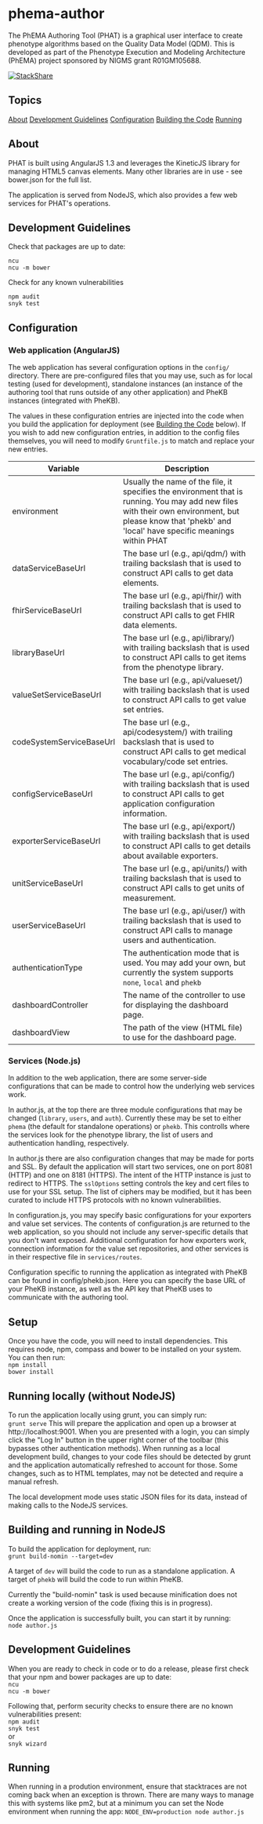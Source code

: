 # phema-author
The PhEMA Authoring Tool (PHAT) is a graphical user interface to create phenotype algorithms based on the Quality Data Model (QDM).  This is developed as part of the Phenotype Execution and Modeling Architecture (PhEMA) project sponsored by NIGMS grant R01GM105688.

[![StackShare](https://img.shields.io/badge/tech-stack-0690fa.svg?style=flat)](https://stackshare.io/lrasmus/phema-authoring-tool)

## Topics
[About](#about)
[Development Guidelines](#development-guidelines)
[Configuration](#configuration)
[Building the Code](#building-the-code)
[Running](#running)

## About
PHAT is built using AngularJS 1.3 and leverages the KineticJS library for managing HTML5 canvas elements.
Many other libraries are in use - see bower.json for the full list.

The application is served from NodeJS, which also provides a few web services for PHAT's operations.


## Development Guidelines
Check that packages are up to date:
```
ncu
ncu -m bower
```

Check for any known vulnerabilities
```
npm audit
snyk test
```


## Configuration
### Web application (AngularJS)
The web application has several configuration options in the `config/ `directory.  There are pre-configured files that you may use, such as for local testing (used for development), standalone instances (an instance of the authoring tool that runs outside of any other application) and PheKB instances (integrated with PheKB).

The values in these configuration entries are injected into the code when you build the application for deployment (see [Building the Code](#building-the-code) below).  If you wish to add new configuration entries, in addition to the config files themselves, you will need to modify `Gruntfile.js` to match and replace your new entries.

| Variable | Description |
|----------|-------------|
| environment| Usually the name of the file, it specifies the environment that is running.  You may add new files with their own environment, but please know that 'phekb' and 'local' have specific meanings within PHAT|
| dataServiceBaseUrl | The base url (e.g., api/qdm/) with trailing backslash that is used to construct API calls to get data elements. |
| fhirServiceBaseUrl | The base url (e.g., api/fhir/) with trailing backslash that is used to construct API calls to get FHIR data elements. |
| libraryBaseUrl | The base url (e.g., api/library/) with trailing backslash that is used to construct API calls to get items from the phenotype library. |
| valueSetServiceBaseUrl | The base url (e.g., api/valueset/) with trailing backslash that is used to construct API calls to get value set entries. |
| codeSystemServiceBaseUrl | The base url (e.g., api/codesystem/) with trailing backslash that is used to construct API calls to get medical vocabulary/code set entries. |
| configServiceBaseUrl | The base url (e.g., api/config/) with trailing backslash that is used to construct API calls to get application configuration information. |
| exporterServiceBaseUrl | The base url (e.g., api/export/) with trailing backslash that is used to construct API calls to get details about available exporters. |
| unitServiceBaseUrl | The base url (e.g., api/units/) with trailing backslash that is used to construct API calls to get units of measurement. |
| userServiceBaseUrl | The base url (e.g., api/user/) with trailing backslash that is used to construct API calls to manage users and authentication. |
| authenticationType | The authentication mode that is used.  You may add your own, but currently the system supports `none`, `local` and `phekb` |
| dashboardController | The name of the controller to use for displaying the dashboard page. |
| dashboardView | The path of the view (HTML file) to use for the dashboard page. |


### Services (Node.js)
In addition to the web application, there are some server-side configurations that can be made to control how the underlying web services work.

In author.js, at the top there are three module configurations that may be changed (`library`, `users`, and `auth`).  Currently these may be set to either `phema` (the default for standalone operations) or `phekb`.  This controlls where the services look for the phenotype library, the list of users and authentication handling, respectively.

In author.js there are also configuration changes that may be made for ports and SSL.  By default the application will start two services, one on port 8081 (HTTP) and one on 8181 (HTTPS).  The intent of the HTTP instance is just to redirect to HTTPS.  The `sslOptions` setting controls the key and cert files to use for your SSL setup.  The list of ciphers may be modified, but it has been curated to include HTTPS protocols with no known vulnerabilities.

In configuration.js, you may specify basic configurations for your exporters and value set services.  The contents of configuration.js are returned to the web application, so you should not include any server-specific details that you don't want exposed.  Additional configuration for how exporters work, connection information for the value set repositories, and other services is in their respective file in `services/routes`.

Configuration specific to running the application as integrated with PheKB can be found in config/phekb.json.  Here you can specify the base URL of your PheKB instance, as well as the API key that PheKB uses to communicate with the authoring tool.


## Setup
Once you have the code, you will need to install dependencies.  This requires node, npm, compass and bower to be installed on your system.  You can then run:   
  `npm install`   
  `bower install`   


## Running locally (without NodeJS)
To run the application locally using grunt, you can simply run:   
  `grunt serve`
This will prepare the application and open up a browser at http://localhost:9001.  When you are presented with a login, you can simply click the "Log In" button in the upper right corner of the toolbar (this bypasses other authentication methods).  When running as a local development build, changes to your code files should be detected by grunt and the application automatically refreshed to account for those.  Some changes, such as to HTML templates, may not be detected and require a manual refresh.

The local development mode uses static JSON files for its data, instead of making calls to the NodeJS services.


## Building and running in NodeJS
To build the application for deployment, run:   
  `grunt build-nomin --target=dev`

A target of `dev` will build the code to run as a standalone application.  A target of `phekb` will build the code to run within PheKB.

Currently the "build-nomin" task is used because minification does not create a working version of the code (fixing this is in progress).

Once the application is successfully built, you can start it by running:   
  `node author.js`


## Development Guidelines
When you are ready to check in code or to do a release, please first check that your npm and bower packages are up to date:   
  `ncu`   
  `ncu -m bower`   

Following that, perform security checks to ensure there are no known vulnerabilities present:   
  `npm audit`   
  `snyk test`   
  or   
  `snyk wizard`


## Running
When running in a prodution environment, ensure that stacktraces are not coming back when an exception is thrown.  There are many ways to manage this with systems like pm2, but at a minimum you can set the Node environment when running the app:
  `NODE_ENV=production node author.js`
